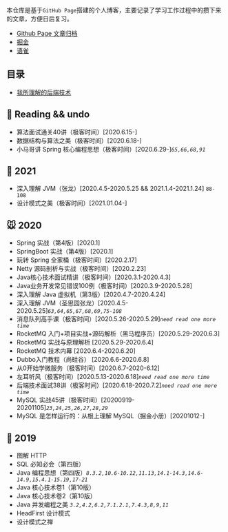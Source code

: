 本仓库是基于`GitHub Page`搭建的个人博客，主要记录了学习工作过程中的攒下来的文章，方便日后复习。

- [Github Page 文章归档](https://planeswalker23.github.io/archives/)
- [掘金](https://juejin.im/user/4001878057161581/posts)
- [语雀](https://www.yuque.com/planeswalker)

## 目录
- [我所理解的后端技术](https://www.yuque.com/planeswalker/bankend)

## 🐢 Reading && undo
- 算法面试通关40讲（极客时间）[2020.6.15-]
- 数据结构与算法之美（极客时间）[2020.6.18-]
- 小马哥讲 Spring 核心编程思想（极客时间）[2020.6.29-]*`65,66,68,91`*

## 🐂 2021
- 深入理解 JVM（张龙）[2020.4.5-2020.5.25 && 2021.1.4-2021.1.24] `88-108`
- 设计模式之美（极客时间）[2021.01.04-]

## 🐭 2020
- Spring 实战（第4版）[2020.1]
- SpringBoot 实战（第4版）[2020.1]
- 玩转 Spring 全家桶（极客时间）[2020.2.17]
- Netty 源码剖析与实战（极客时间）[2020.2.23]
- Java核心技术面试精讲（极客时间）[2020.3.1-2020.4.3]
- Java业务开发常见错误100例（极客时间）[2020.3.9-2020.5.28]
- 深入理解 Java 虚拟机（第3版）[2020.4.7-2020.4.24]
- 深入理解 JVM（圣思园张龙）[2020.4.5-2020.5.25]*`63,64,65,67,68,69,75-108`*
- 消息队列高手课（极客时间）[2020.5.26-2020.5.29]*`need read one more time`*
- RocketMQ 入门+项目实战+源码解析（黑马程序员）[2020.5.29-2020.6.3]
- RocketMQ 实战与原理解析 [2020.5.29-2020.6.4]
- RocketMQ 技术内幕 [2020.6.4-2020.6.20]
- Dubbo入门教程（尚硅谷） [2020.6.6-2020.6.8]
- 从0开始学微服务（极客时间）[2020.6.7-2020-6.12]
- 左耳听风（极客时间）[2020.5.13-2020.6.18]*`need read one more time`*
- 后端技术面试38讲（极客时间）[2020.6.18-2020.7.2]*`need read one more time`*
- MySQL 实战45讲（极客时间）[20200919-20201105]*`23,24,25,26,27,28,29`*
- MySQL 是怎样运行的：从根上理解 MySQL（掘金小册）[20201012-]


## 🐖 2019
- 图解 HTTP
- SQL 必知必会（第四版）
- Java 编程思想（第四版）*`8.3.2,10.6-10.12,11.13,14.1-14.3,14.6-14.9,15.4.1-15.19,17-21`*
- Java 核心技术卷1（第10版）
- Java 核心技术卷2（第10版）
- Java 并发编程之美 *`3.2,4.2,6.2,7.1.2.1,7.4.3,8,9,11`*
- HeadFirst 设计模式
- 设计模式之禅
